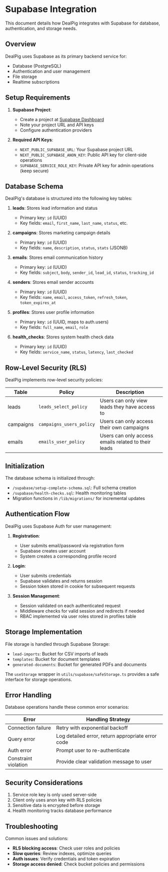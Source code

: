 # Supabase Integration

This document details how DealPig integrates with Supabase for database, authentication, and storage needs.

## Overview

DealPig uses Supabase as its primary backend service for:
- Database (PostgreSQL)
- Authentication and user management
- File storage
- Realtime subscriptions

## Setup Requirements

1. **Supabase Project**:
   - Create a project at [Supabase Dashboard](https://app.supabase.io/)
   - Note your project URL and API keys
   - Configure authentication providers

2. **Required API Keys**:
   - `NEXT_PUBLIC_SUPABASE_URL`: Your Supabase project URL
   - `NEXT_PUBLIC_SUPABASE_ANON_KEY`: Public API key for client-side operations
   - `SUPABASE_SERVICE_ROLE_KEY`: Private API key for admin operations (keep secure)

## Database Schema

DealPig's database is structured into the following key tables:

1. **leads**: Stores lead information and status
   - Primary key: `id` (UUID)
   - Key fields: `email`, `first_name`, `last_name`, `status`, etc.

2. **campaigns**: Stores marketing campaign details
   - Primary key: `id` (UUID)
   - Key fields: `name`, `description`, `status`, `stats` (JSONB)

3. **emails**: Stores email communication history
   - Primary key: `id` (UUID) 
   - Key fields: `subject`, `body`, `sender_id`, `lead_id`, `status`, `tracking_id`

4. **senders**: Stores email sender accounts
   - Primary key: `id` (UUID)
   - Key fields: `name`, `email`, `access_token`, `refresh_token`, `token_expires_at`

5. **profiles**: Stores user profile information
   - Primary key: `id` (UUID, maps to auth.users)
   - Key fields: `full_name`, `email`, `role`

6. **health_checks**: Stores system health check data
   - Primary key: `id` (UUID)
   - Key fields: `service_name`, `status`, `latency`, `last_checked`

## Row-Level Security (RLS)

DealPig implements row-level security policies:

| Table | Policy | Description |
|-------|--------|-------------|
| leads | `leads_select_policy` | Users can only view leads they have access to |
| campaigns | `campaigns_users_policy` | Users can only access their own campaigns |
| emails | `emails_user_policy` | Users can only access emails related to their leads |

## Initialization

The database schema is initialized through:
- `/supabase/setup-complete-schema.sql`: Full schema creation
- `/supabase/health-checks.sql`: Health monitoring tables
- Migration functions in `/lib/migrations/` for incremental updates

## Authentication Flow

DealPig uses Supabase Auth for user management:

1. **Registration**:
   - User submits email/password via registration form
   - Supabase creates user account
   - System creates a corresponding profile record

2. **Login**:
   - User submits credentials
   - Supabase validates and returns session
   - Session token stored in cookie for subsequent requests

3. **Session Management**:
   - Session validated on each authenticated request
   - Middleware checks for valid session and redirects if needed
   - RBAC implemented via user roles stored in profiles table

## Storage Implementation

File storage is handled through Supabase Storage:

- `lead-imports`: Bucket for CSV imports of leads
- `templates`: Bucket for document templates
- `generated-documents`: Bucket for generated PDFs and documents

The `useStorage` wrapper in `utils/supabase/safeStorage.ts` provides a safe interface for storage operations.

## Error Handling

Database operations handle these common error scenarios:

| Error | Handling Strategy |
|-------|------------------|
| Connection failure | Retry with exponential backoff |
| Query error | Log detailed error, return appropriate error code |
| Auth error | Prompt user to re-authenticate |
| Constraint violation | Provide clear validation message to user |

## Security Considerations

1. Service role key is only used server-side
2. Client only uses anon key with RLS policies
3. Sensitive data is encrypted before storage
4. Health monitoring tracks database performance

## Troubleshooting

Common issues and solutions:

- **RLS blocking access**: Check user roles and policies
- **Slow queries**: Review indexes, optimize queries
- **Auth issues**: Verify credentials and token expiration
- **Storage access denied**: Check bucket policies and permissions